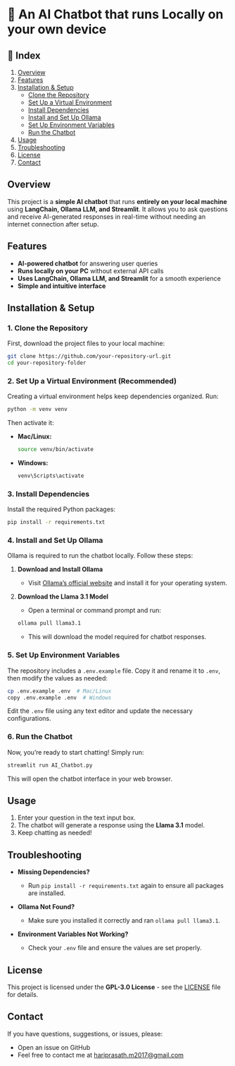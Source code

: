 # 🤖 An AI Chatbot that runs Locally on your own device

## 📖 Index
1. [Overview](#overview)
2. [Features](#features)
3. [Installation & Setup](#installation--setup)
    - [Clone the Repository](#1-clone-the-repository)
    - [Set Up a Virtual Environment](#2-set-up-a-virtual-environment-recommended)
    - [Install Dependencies](#3-install-dependencies)
    - [Install and Set Up Ollama](#4-install-and-set-up-ollama)
    - [Set Up Environment Variables](#5-set-up-environment-variables)
    - [Run the Chatbot](#6-run-the-chatbot)
4. [Usage](#usage)
5. [Troubleshooting](#troubleshooting)
6. [License](#license)
7. [Contact](#contact)

## Overview
This project is a **simple AI chatbot** that runs **entirely on your local machine** using **LangChain, Ollama LLM, and Streamlit**. It allows you to ask questions and receive AI-generated responses in real-time without needing an internet connection after setup.

## Features
- **AI-powered chatbot** for answering user queries
- **Runs locally on your PC** without external API calls
- **Uses LangChain, Ollama LLM, and Streamlit** for a smooth experience
- **Simple and intuitive interface**

## Installation & Setup

### 1. Clone the Repository
First, download the project files to your local machine:
```sh
git clone https://github.com/your-repository-url.git
cd your-repository-folder
```

### 2. Set Up a Virtual Environment (Recommended)
Creating a virtual environment helps keep dependencies organized. Run:
```sh
python -m venv venv
```
Then activate it:
- **Mac/Linux:**
  ```sh
  source venv/bin/activate
  ```
- **Windows:**
  ```sh
  venv\Scripts\activate
  ```

### 3. Install Dependencies
Install the required Python packages:
```sh
pip install -r requirements.txt
```

### 4. Install and Set Up Ollama
Ollama is required to run the chatbot locally. Follow these steps:

1. **Download and Install Ollama**
   - Visit [Ollama’s official website](https://ollama.ai/) and install it for your operating system.

2. **Download the Llama 3.1 Model**
   - Open a terminal or command prompt and run:
   ```sh
   ollama pull llama3.1
   ```
   - This will download the model required for chatbot responses.

### 5. Set Up Environment Variables
The repository includes a `.env.example` file. Copy it and rename it to `.env`, then modify the values as needed:
```sh
cp .env.example .env  # Mac/Linux
copy .env.example .env  # Windows
```
Edit the `.env` file using any text editor and update the necessary configurations.

### 6. Run the Chatbot
Now, you’re ready to start chatting! Simply run:
```sh
streamlit run AI_Chatbot.py
```
This will open the chatbot interface in your web browser.

## Usage

1. Enter your question in the text input box.
2. The chatbot will generate a response using the **Llama 3.1** model.
3. Keep chatting as needed!

## Troubleshooting

- **Missing Dependencies?**
  - Run `pip install -r requirements.txt` again to ensure all packages are installed.

- **Ollama Not Found?**
  - Make sure you installed it correctly and ran `ollama pull llama3.1`.

- **Environment Variables Not Working?**
  - Check your `.env` file and ensure the values are set properly.

## License

This project is licensed under the **GPL-3.0 License** - see the [LICENSE](LICENSE) file for details.

## Contact

If you have questions, suggestions, or issues, please:

- Open an issue on GitHub  
- Feel free to contact me at [hariprasath.m2017@gmail.com](mailto:hariprasath.m2017@gmail.com)

